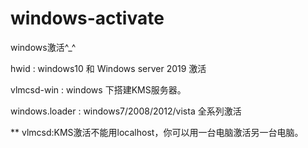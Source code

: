 # windows-activate

windows激活^_^
 
hwid : windows10 和 Windows server 2019 激活

vlmcsd-win : windows 下搭建KMS服务器。

windows.loader : windows7/2008/2012/vista 全系列激活

** vlmcsd:KMS激活不能用localhost，你可以用一台电脑激活另一台电脑。
